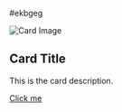
#ekbgeg 

<!DOCTYPE html>
<html lang="en">
<head>
  <meta charset="UTF-8">
  <meta name="viewport" content="width=device-width, initial-scale=1.0">
  <link rel="stylesheet" href="../src/css/cards.css">
  <title>Your Markdown File</title>
</head>
<body>
  <div class="xcard">
    <img src="path/to/your/image.jpg" alt="Card Image">
    <div class="xcard-content">
      <h2 class="xcard-title">Card Title</h2>
      <p class="xcard-description">This is the card description.</p>
      <a href="#" class="xcard-btn">Click me</a>
      <!-- Additional content or customization as needed -->
    </div>
  </div>
</body>
</html>
